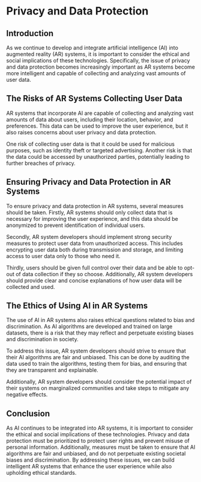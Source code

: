 Privacy and Data Protection
===================================================================================

Introduction
------------

As we continue to develop and integrate artificial intelligence (AI) into augmented reality (AR) systems, it is important to consider the ethical and social implications of these technologies. Specifically, the issue of privacy and data protection becomes increasingly important as AR systems become more intelligent and capable of collecting and analyzing vast amounts of user data.

The Risks of AR Systems Collecting User Data
--------------------------------------------

AR systems that incorporate AI are capable of collecting and analyzing vast amounts of data about users, including their location, behavior, and preferences. This data can be used to improve the user experience, but it also raises concerns about user privacy and data protection.

One risk of collecting user data is that it could be used for malicious purposes, such as identity theft or targeted advertising. Another risk is that the data could be accessed by unauthorized parties, potentially leading to further breaches of privacy.

Ensuring Privacy and Data Protection in AR Systems
--------------------------------------------------

To ensure privacy and data protection in AR systems, several measures should be taken. Firstly, AR systems should only collect data that is necessary for improving the user experience, and this data should be anonymized to prevent identification of individual users.

Secondly, AR system developers should implement strong security measures to protect user data from unauthorized access. This includes encrypting user data both during transmission and storage, and limiting access to user data only to those who need it.

Thirdly, users should be given full control over their data and be able to opt-out of data collection if they so choose. Additionally, AR system developers should provide clear and concise explanations of how user data will be collected and used.

The Ethics of Using AI in AR Systems
------------------------------------

The use of AI in AR systems also raises ethical questions related to bias and discrimination. As AI algorithms are developed and trained on large datasets, there is a risk that they may reflect and perpetuate existing biases and discrimination in society.

To address this issue, AR system developers should strive to ensure that their AI algorithms are fair and unbiased. This can be done by auditing the data used to train the algorithms, testing them for bias, and ensuring that they are transparent and explainable.

Additionally, AR system developers should consider the potential impact of their systems on marginalized communities and take steps to mitigate any negative effects.

Conclusion
----------

As AI continues to be integrated into AR systems, it is important to consider the ethical and social implications of these technologies. Privacy and data protection must be prioritized to protect user rights and prevent misuse of personal information. Additionally, measures must be taken to ensure that AI algorithms are fair and unbiased, and do not perpetuate existing societal biases and discrimination. By addressing these issues, we can build intelligent AR systems that enhance the user experience while also upholding ethical standards.
